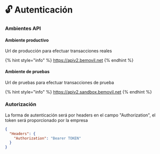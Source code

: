 # 🔓 Autenticación

### Ambientes API

#### Ambiente productivo

Url de producción para efectuar transacciones reales

{% hint style="info" %}
https://apiv2.bemovil.net
{% endhint %}

#### Ambiente de pruebas

Url de pruebas para efectuar transacciones de prueba

{% hint style="info" %}
https://apiv2.sandbox.bemovil.net
{% endhint %}

### Autorización

La forma de autenticación será por headers en el campo "Authorization", el token será proporcionado por la empresa

```json
{
  "Headers": {
    "Authorization": "Bearer TOKEN"
  }
}
```
